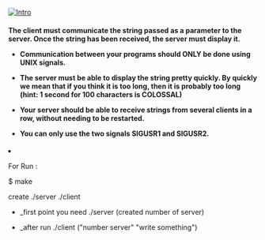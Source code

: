  [![Intro](https://img.shields.io/badge/Cursus-Minitalk-success?style=for-the-badge&logo=42)](https://github.com/oavelar42/minitalk)

<h4>  The client must communicate the string passed as a parameter to the server. Once
the string has been received, the server must display it.
  
- Communication between your programs should ONLY be done using UNIX signals.
  
- The server must be able to display the string pretty quickly. By quickly we mean
that if you think it is too long, then it is probably too long (hint: 1 second for 100
characters is COLOSSAL)
  
- Your server should be able to receive strings from several clients in a row, without
needing to be restarted.
  
- You can only use the two signals SIGUSR1 and SIGUSR2.</h4>

- For Run :

$ make

create ./server 
       ./client
       
- _first point you need ./server (created number of server)

- _after run ./client ("number server" "write something")
